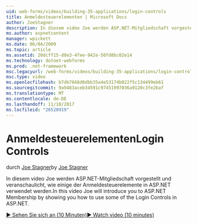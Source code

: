 ```yaml
---
uid: web-forms/videos/building-35-applications/login-controls
title: Anmeldesteuerelementen | Microsoft Docs
author: JoeStagner
description: In diesem video Joe werden ASP.NET-Mitgliedschaft vorgestellt und veranschaulicht, wie einige der Anmeldesteuerelemente in ASP.NET verwendet werden.
ms.author: aspnetcontent
manager: wpickett
ms.date: 06/04/2009
ms.topic: article
ms.assetid: 20dcff15-d8e3-4fee-942e-50fd8bc02e14
ms.technology: dotnet-webforms
ms.prod: .net-framework
msc.legacyurl: /web-forms/videos/building-35-applications/login-controls
msc.type: video
ms.openlocfilehash: b7db7668d0dbb35a4e53174b022f5c134499eb61
ms.sourcegitcommit: 9a9483aceb34591c97451997036a9120c3fe2baf
ms.translationtype: MT
ms.contentlocale: de-DE
ms.lasthandoff: 11/10/2017
ms.locfileid: "26520919"
---
```

<a name="login-controls"></a><span data-ttu-id="2c992-103">Anmeldesteuerelementen</span><span class="sxs-lookup"><span data-stu-id="2c992-103">Login Controls</span></span>
====================
<span data-ttu-id="2c992-104">durch [Joe Stagner](https://github.com/JoeStagner)</span><span class="sxs-lookup"><span data-stu-id="2c992-104">by [Joe Stagner](https://github.com/JoeStagner)</span></span>

<span data-ttu-id="2c992-105">In diesem video Joe werden ASP.NET-Mitgliedschaft vorgestellt und veranschaulicht, wie einige der Anmeldesteuerelemente in ASP.NET verwendet werden.</span><span class="sxs-lookup"><span data-stu-id="2c992-105">In this video Joe will introduce you to ASP.NET Membership by showing you how to use some of the Login Controls in ASP.NET.</span></span>

[<span data-ttu-id="2c992-106">&#9654; Sehen Sie sich an (10 Minuten)</span><span class="sxs-lookup"><span data-stu-id="2c992-106">&#9654; Watch video (10 minutes)</span></span>](https://channel9.msdn.com/Blogs/ASP-NET-Site-Videos/login-controls)
